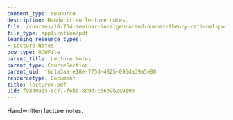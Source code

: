 ```yaml
---
content_type: resource
description: Handwritten lecture notes.
file: /courses/18-704-seminar-in-algebra-and-number-theory-rational-points-on-elliptic-curves-fall-2004/f9830a158c77f6ba8d9dc56b9b2a9190_lecture4.pdf
file_type: application/pdf
learning_resource_types:
- Lecture Notes
ocw_type: OCWFile
parent_title: Lecture Notes
parent_type: CourseSection
parent_uid: f6c1a3aa-e18e-775d-4825-096da39a5e80
resourcetype: Document
title: lecture4.pdf
uid: f9830a15-8c77-f6ba-8d9d-c56b9b2a9190
---
```

Handwritten lecture notes.